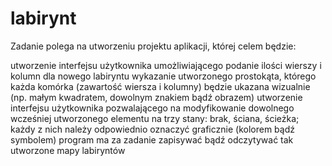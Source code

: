 # labirynt


Zadanie polega na utworzeniu projektu aplikacji, której celem będzie:

utworzenie interfejsu użytkownika umożliwiającego podanie ilości wierszy i kolumn dla nowego labiryntu
wykazanie utworzonego prostokąta, którego każda komórka (zawartość wiersza i kolumny) będzie ukazana wizualnie (np. małym kwadratem, dowolnym znakiem bądź obrazem)
utworzenie interfejsu użytkownika pozwalającego na modyfikowanie dowolnego wcześniej utworzonego elementu na trzy stany: brak, ściana, ścieżka; każdy z nich należy odpowiednio oznaczyć graficznie (kolorem bądź symbolem)
program ma za zadanie zapisywać bądź odczytywać tak utworzone mapy labiryntów
